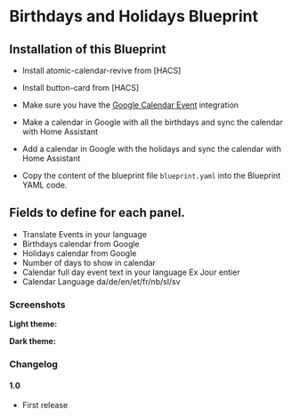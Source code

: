 # Birthdays and Holidays Blueprint

## Installation of this Blueprint
- Install atomic-calendar-revive from [HACS]
- Install button-card from [HACS]

- Make sure you have the [Google Calendar Event](https://www.home-assistant.io/integrations/google/) integration

- Make a calendar in Google with all the birthdays and sync the calendar with Home Assistant

- Add a calendar in Google with the holidays and sync the calendar with Home Assistant

- Copy the content of the blueprint file `blueprint.yaml` into the Blueprint YAML code.

 ## Fields to define for each panel.
 - Translate Events in your language
 - Birthdays calendar from Google 
 - Holidays calendar from Google
 - Number of days to show in calendar 
 - Calendar full day event text in your language Ex Jour entier
 - Calendar Language da/de/en/et/fr/nb/sl/sv   

### Screenshots
**Light theme:**<br>

**Dark theme:**<br>

### Changelog
#### 1.0
- First release

